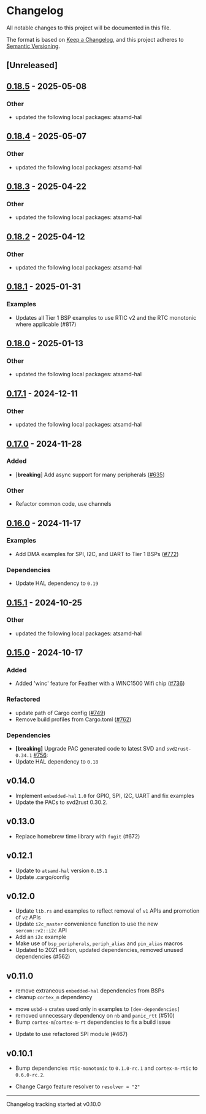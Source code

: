 # Changelog

All notable changes to this project will be documented in this file.

The format is based on [Keep a Changelog](https://keepachangelog.com/en/1.0.0/),
and this project adheres to [Semantic Versioning](https://semver.org/spec/v2.0.0.html).

## [Unreleased]

## [0.18.5](https://github.com/atsamd-rs/atsamd/compare/feather_m0-0.18.4...feather_m0-0.18.5) - 2025-05-08

### Other

- updated the following local packages: atsamd-hal

## [0.18.4](https://github.com/atsamd-rs/atsamd/compare/feather_m0-0.18.3...feather_m0-0.18.4) - 2025-05-07

### Other

- updated the following local packages: atsamd-hal

## [0.18.3](https://github.com/atsamd-rs/atsamd/compare/feather_m0-0.18.2...feather_m0-0.18.3) - 2025-04-22

### Other

- updated the following local packages: atsamd-hal

## [0.18.2](https://github.com/atsamd-rs/atsamd/compare/feather_m0-0.18.1...feather_m0-0.18.2) - 2025-04-12

### Other

- updated the following local packages: atsamd-hal

## [0.18.1](https://github.com/atsamd-rs/atsamd/compare/feather_m0-0.18.0...feather_m0-0.18.1) - 2025-01-31

### Examples

- Updates all Tier 1 BSP examples to use RTIC v2 and the RTC monotonic where applicable (#817)

## [0.18.0](https://github.com/atsamd-rs/atsamd/compare/feather_m0-0.17.1...feather_m0-0.18.0) - 2025-01-13

### Other

- updated the following local packages: atsamd-hal

## [0.17.1](https://github.com/atsamd-rs/atsamd/compare/feather_m0-0.17.0...feather_m0-0.17.1) - 2024-12-11

### Other

- updated the following local packages: atsamd-hal

## [0.17.0](https://github.com/atsamd-rs/atsamd/compare/feather_m0-0.16.0...feather_m0-0.17.0) - 2024-11-28

### Added

- [**breaking**] Add async support for many peripherals ([#635](https://github.com/atsamd-rs/atsamd/pull/635))

### Other

- Refactor common code, use channels

## [0.16.0](https://github.com/atsamd-rs/atsamd/compare/feather_m0-0.15.1...feather_m0-0.16.0) - 2024-11-17

### Examples

- Add DMA examples for SPI, I2C, and UART to Tier 1 BSPs ([#772](https://github.com/atsamd-rs/atsamd/pull/772))

### Dependencies

- Update HAL dependency to `0.19`

## [0.15.1](https://github.com/atsamd-rs/atsamd/compare/feather_m0-0.15.0...feather_m0-0.15.1) - 2024-10-25

### Other

- updated the following local packages: atsamd-hal

## [0.15.0](https://github.com/atsamd-rs/atsamd/compare/feather_m0-0.14.0...feather_m0-0.15.0) - 2024-10-17

### Added

- Added 'winc' feature for Feather with a WINC1500 Wifi chip ([#736](https://github.com/atsamd-rs/atsamd/pull/736))

### Refactored

- update path of Cargo config ([#749](https://github.com/atsamd-rs/atsamd/pull/749))
- Remove build profiles from Cargo.toml ([#762](https://github.com/atsamd-rs/atsamd/pull/762))

### Dependencies

- **[breaking]** Upgrade PAC generated code to latest SVD and `svd2rust-0.34.1` [#756](https://github.com/atsamd-rs/atsamd/pull/756):
- Update HAL dependency to `0.18`

## v0.14.0

- Implement `embedded-hal` `1.0` for GPIO, SPI, I2C, UART and fix examples
- Update the PACs to svd2rust 0.30.2.

## v0.13.0

- Replace homebrew time library with `fugit` (#672)

## v0.12.1

- Update to `atsamd-hal` version `0.15.1`
- Update .cargo/config

## v0.12.0

- Update `lib.rs` and examples to reflect removal of `v1` APIs and promotion of `v2` APIs
- Update `i2c_master` convenience function to use the new `sercom::v2::i2c` API
- Add an `i2c` example
- Make use of `bsp_peripherals`, `periph_alias` and `pin_alias` macros
- Updated to 2021 edition, updated dependencies, removed unused dependencies (#562)

## v0.11.0

- remove extraneous `embedded-hal` dependencies from BSPs
- cleanup `cortex_m` dependency
* move `usbd-x` crates used only in examples to `[dev-dependencies]`
* removed unnecessary dependency on `nb` and `panic_rtt` (#510)
* Bump `cortex-m`/`cortex-m-rt` dependencies to fix a build issue
- Update to use refactored SPI module (#467)

## v0.10.1

* Bump dependencies `rtic-monotonic` to `0.1.0-rc.1` and `cortex-m-rtic` to `0.6.0-rc.2`.

* Change Cargo feature resolver to `resolver = "2"`

---

Changelog tracking started at v0.10.0

